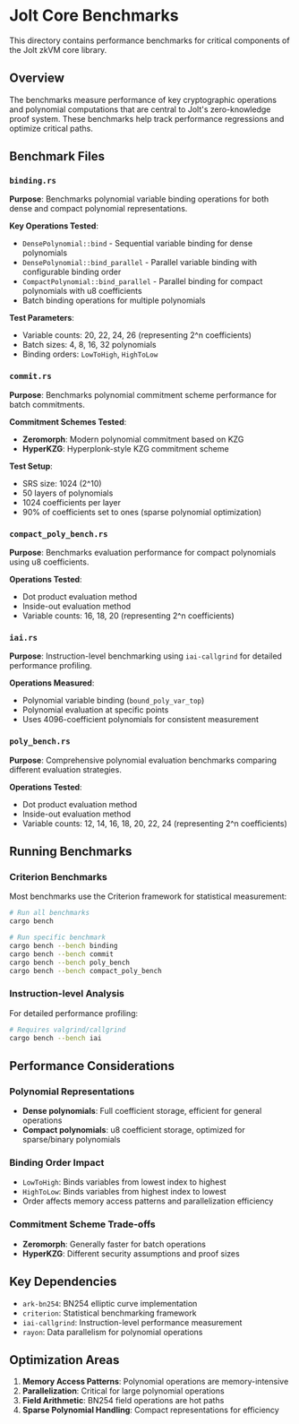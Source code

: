 # Jolt Core Benchmarks

This directory contains performance benchmarks for critical components of the Jolt zkVM core library.

## Overview

The benchmarks measure performance of key cryptographic operations and polynomial computations that are central to Jolt's zero-knowledge proof system. These benchmarks help track performance regressions and optimize critical paths.

## Benchmark Files

### `binding.rs`
**Purpose**: Benchmarks polynomial variable binding operations for both dense and compact polynomial representations.

**Key Operations Tested**:
- `DensePolynomial::bind` - Sequential variable binding for dense polynomials
- `DensePolynomial::bind_parallel` - Parallel variable binding with configurable binding order
- `CompactPolynomial::bind_parallel` - Parallel binding for compact polynomials with u8 coefficients
- Batch binding operations for multiple polynomials

**Test Parameters**:
- Variable counts: 20, 22, 24, 26 (representing 2^n coefficients)
- Batch sizes: 4, 8, 16, 32 polynomials
- Binding orders: `LowToHigh`, `HighToLow`

### `commit.rs`
**Purpose**: Benchmarks polynomial commitment scheme performance for batch commitments.

**Commitment Schemes Tested**:
- **Zeromorph**: Modern polynomial commitment based on KZG
- **HyperKZG**: Hyperplonk-style KZG commitment scheme

**Test Setup**:
- SRS size: 1024 (2^10)
- 50 layers of polynomials
- 1024 coefficients per layer
- 90% of coefficients set to ones (sparse polynomial optimization)

### `compact_poly_bench.rs`
**Purpose**: Benchmarks evaluation performance for compact polynomials using u8 coefficients.

**Operations Tested**:
- Dot product evaluation method
- Inside-out evaluation method
- Variable counts: 16, 18, 20 (representing 2^n coefficients)

### `iai.rs`
**Purpose**: Instruction-level benchmarking using `iai-callgrind` for detailed performance profiling.

**Operations Measured**:
- Polynomial variable binding (`bound_poly_var_top`)
- Polynomial evaluation at specific points
- Uses 4096-coefficient polynomials for consistent measurement

### `poly_bench.rs`
**Purpose**: Comprehensive polynomial evaluation benchmarks comparing different evaluation strategies.

**Operations Tested**:
- Dot product evaluation method
- Inside-out evaluation method
- Variable counts: 12, 14, 16, 18, 20, 22, 24 (representing 2^n coefficients)

## Running Benchmarks

### Criterion Benchmarks
Most benchmarks use the Criterion framework for statistical measurement:

```bash
# Run all benchmarks
cargo bench

# Run specific benchmark
cargo bench --bench binding
cargo bench --bench commit
cargo bench --bench poly_bench
cargo bench --bench compact_poly_bench
```

### Instruction-level Analysis
For detailed performance profiling:

```bash
# Requires valgrind/callgrind
cargo bench --bench iai
```

## Performance Considerations

### Polynomial Representations
- **Dense polynomials**: Full coefficient storage, efficient for general operations
- **Compact polynomials**: u8 coefficient storage, optimized for sparse/binary polynomials

### Binding Order Impact
- `LowToHigh`: Binds variables from lowest index to highest
- `HighToLow`: Binds variables from highest index to lowest
- Order affects memory access patterns and parallelization efficiency

### Commitment Scheme Trade-offs
- **Zeromorph**: Generally faster for batch operations
- **HyperKZG**: Different security assumptions and proof sizes

## Key Dependencies

- `ark-bn254`: BN254 elliptic curve implementation
- `criterion`: Statistical benchmarking framework
- `iai-callgrind`: Instruction-level performance measurement
- `rayon`: Data parallelism for polynomial operations

## Optimization Areas

1. **Memory Access Patterns**: Polynomial operations are memory-intensive
2. **Parallelization**: Critical for large polynomial operations
3. **Field Arithmetic**: BN254 field operations are hot paths
4. **Sparse Polynomial Handling**: Compact representations for efficiency